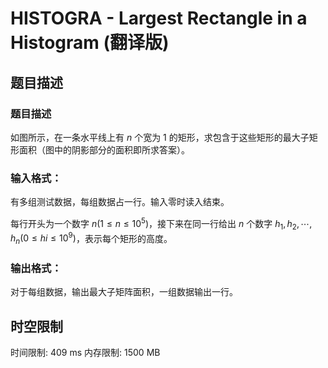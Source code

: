 # HISTOGRA - Largest Rectangle in a Histogram (翻译版)

## 题目描述

### 题目描述

如图所示，在一条水平线上有  $n$ 个宽为  $1$ 的矩形，求包含于这些矩形的最大子矩形面积（图中的阴影部分的面积即所求答案）。

### 输入格式：

有多组测试数据，每组数据占一行。输入零时读入结束。

每行开头为一个数字  $n(1\le n\le 10^5)$，接下来在同一行给出  $n$ 个数字  $h_1,h_2,\cdots, h_n (0\le hi\le 10^9)$，表示每个矩形的高度。

### 输出格式：

对于每组数据，输出最大子矩阵面积，一组数据输出一行。

## 时空限制

时间限制: 409 ms
内存限制: 1500 MB
